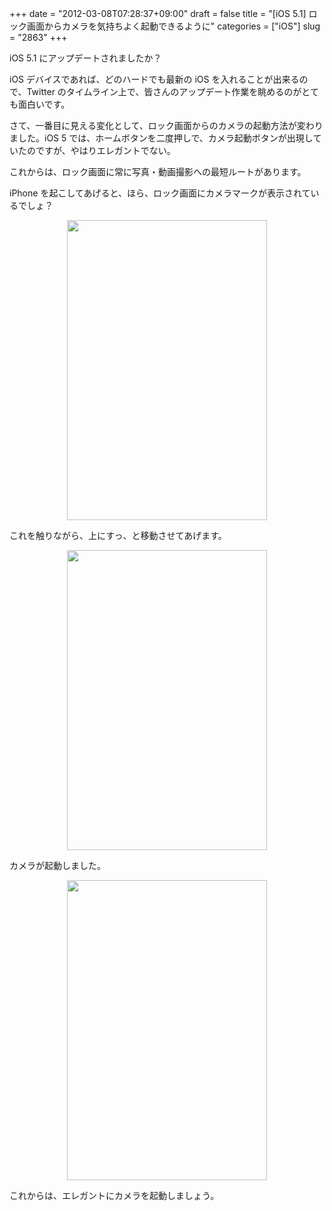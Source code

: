 +++
date = "2012-03-08T07:28:37+09:00"
draft = false
title = "[iOS 5.1] ロック画面からカメラを気持ちよく起動できるように"
categories = ["iOS"]
slug = "2863"
+++

iOS 5.1 にアップデートされましたか？

iOS デバイスであれば、どのハードでも最新の iOS を入れることが出来るので、Twitter のタイムライン上で、皆さんのアップデート作業を眺めるのがとても面白いです。

さて、一番目に見える変化として、ロック画面からのカメラの起動方法が変わりました。iOS 5 では、ホームボタンを二度押しで、カメラ起動ボタンが出現していたのですが、やはりエレガントでない。

これからは、ロック画面に常に写真・動画撮影への最短ルートがあります。

iPhone を起こしてあげると、ほら、ロック画面にカメラマークが表示されているでしょ？

<img style="display:block; margin-left:auto; margin-right:auto;" src="/images/2012/03/2863_1.png" border="0" width="320" height="480" />

これを触りながら、上にすっ、と移動させてあげます。

<img style="display:block; margin-left:auto; margin-right:auto;" src="/images/2012/03/2863_2.png" border="0" width="320" height="480" />

カメラが起動しました。

<img style="display:block; margin-left:auto; margin-right:auto;" src="/images/2012/03/2863_3.png" border="0" width="320" height="480" />

これからは、エレガントにカメラを起動しましょう。
